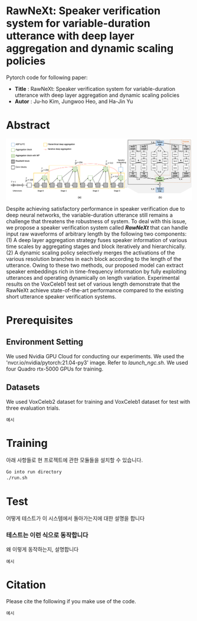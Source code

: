 # RawNeXt: Speaker verification system for variable-duration utterance with deep layer aggregation and dynamic scaling policies

Pytorch code for following paper:

* **Title** : RawNeXt: Speaker verification system for variable-duration utterance with deep layer aggregation and dynamic scaling policies
* **Autor** : Ju-ho Kim, Jungwoo Heo, and Ha-Jin Yu

# Abstract
<img align="middle" width="2000" src="https://github.com/wngh1187/RawNeXt/blob/main/overall.png">

Despite achieving satisfactory performance in speaker verification due to deep neural networks, the variable-duration utterance still remains a challenge that threatens the robustness of system. 
To deal with this issue, we propose a speaker verification system called ***RawNeXt*** that can handle input raw waveforms of arbitrary length by the following two components: 
(1) A deep layer aggregation strategy fuses speaker information of various time scales by aggregating stages and block iteratively and hierarchically. 
(2) A dynamic scaling policy selectively merges the activations of the various resolution branches in each block according to the length of the utterance. 
Owing to these two methods, our proposed model can extract speaker embeddings rich in time-frequency information by fully exploiting utterances and operating dynamically on length variation. 
Experimental results on the VoxCeleb1 test set of various length demonstrate that the RawNeXt achieve state-of-the-art performance compared to the existing short utterance speaker verification systems. 

# Prerequisites

## Environment Setting
We used Nvidia GPU Cloud for conducting our experiments. We used the 'nvcr.io/nvidia/pytorch:21.04-py3' image. Refer to *launch_ngc.sh*. We used four Quadro rtx-5000 GPUs for training. 

## Datasets

We used VoxCeleb2 dataset for training and VoxCeleb1 dataset for test with three evaluation trials. 


```
예시
```

# Training

아래 사항들로 현 프로젝트에 관한 모듈들을 설치할 수 있습니다.

```
Go into run directory
./run.sh
```

# Test

어떻게 테스트가 이 시스템에서 돌아가는지에 대한 설명을 합니다

### 테스트는 이런 식으로 동작합니다

왜 이렇게 동작하는지, 설명합니다

```
예시
```

# Citation
Please cite the following if you make use of the code.


```
예시
```
